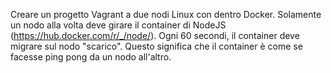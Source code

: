 
Creare un progetto Vagrant a due nodi Linux con dentro Docker.
Solamente un nodo alla volta deve girare il container di NodeJS (https://hub.docker.com/r/_/node/).
Ogni 60 secondi, il container deve migrare sul nodo "scarico". Questo significa che il container è come se facesse ping pong da un nodo all'altro.
